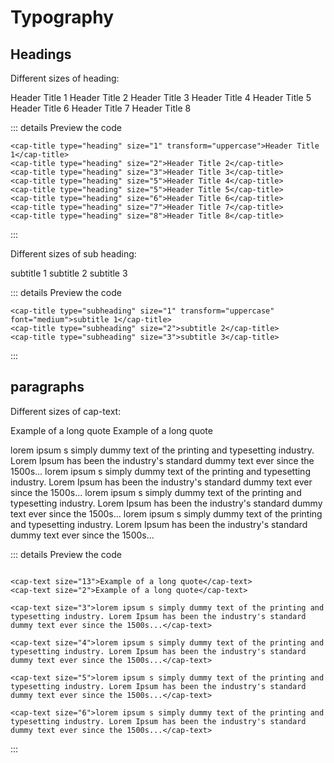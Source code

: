 # Typography

## Headings

Different sizes of heading:

<cap-title type="heading" size="1" font="normal">Header Title 1</cap-title>
<cap-title type="heading" size="2" font="medium">Header Title 2</cap-title>
<cap-title type="heading" size="3" font="bold">Header Title 3</cap-title>
<cap-title type="heading" size="4">Header Title 4</cap-title>
<cap-title type="heading" size="5">Header Title 5</cap-title>
<cap-title type="heading" size="6">Header Title 6</cap-title>
<cap-title type="heading" size="7">Header Title 7</cap-title>
<cap-title type="heading" size="8" transform="uppercase">Header Title 8</cap-title>


::: details Preview the code
```vue
<cap-title type="heading" size="1" transform="uppercase">Header Title 1</cap-title>
<cap-title type="heading" size="2">Header Title 2</cap-title>
<cap-title type="heading" size="3">Header Title 3</cap-title>
<cap-title type="heading" size="5">Header Title 4</cap-title>
<cap-title type="heading" size="5">Header Title 5</cap-title>
<cap-title type="heading" size="6">Header Title 6</cap-title>
<cap-title type="heading" size="7">Header Title 7</cap-title>
<cap-title type="heading" size="8">Header Title 8</cap-title>
```
:::

Different sizes of sub heading:

<cap-title type="subheading" size="1" transform="uppercase" font="bold">subtitle 1</cap-title>
<cap-title type="subheading" size="2" font="medium">subtitle 2</cap-title>
<cap-title type="subheading" size="3" font="normal">subtitle 3</cap-title>


::: details Preview the code
```vue
<cap-title type="subheading" size="1" transform="uppercase" font="medium">subtitle 1</cap-title>
<cap-title type="subheading" size="2">subtitle 2</cap-title>
<cap-title type="subheading" size="3">subtitle 3</cap-title>
```
:::

## paragraphs

Different sizes of cap-text:

<cap-text size="1" font="thin">Example of a long quote</cap-text>
<cap-text size="2" transform="uppercase" font="thin">Example of a long quote</cap-text>


<cap-text size="3" >lorem ipsum s simply dummy text of the printing and typesetting industry. Lorem Ipsum has been the industry's standard dummy text ever since the 1500s...</cap-text>
<cap-text size="4">lorem ipsum s simply dummy text of the printing and typesetting industry. Lorem Ipsum has been the industry's standard dummy text ever since the 1500s...</cap-text>
<cap-text size="5">lorem ipsum s simply dummy text of the printing and typesetting industry. Lorem Ipsum has been the industry's standard dummy text ever since the 1500s...</cap-text>
<cap-text size="6" font="bold">lorem ipsum s simply dummy text of the printing and typesetting industry. Lorem Ipsum has been the industry's standard dummy text ever since the 1500s...</cap-text>


::: details Preview the code
```vue

<cap-text size="13">Example of a long quote</cap-text>
<cap-text size="2">Example of a long quote</cap-text>

<cap-text size="3">lorem ipsum s simply dummy text of the printing and typesetting industry. Lorem Ipsum has been the industry's standard dummy text ever since the 1500s...</cap-text>

<cap-text size="4">lorem ipsum s simply dummy text of the printing and typesetting industry. Lorem Ipsum has been the industry's standard dummy text ever since the 1500s...</cap-text>

<cap-text size="5">lorem ipsum s simply dummy text of the printing and typesetting industry. Lorem Ipsum has been the industry's standard dummy text ever since the 1500s...</cap-text>

<cap-text size="6">lorem ipsum s simply dummy text of the printing and typesetting industry. Lorem Ipsum has been the industry's standard dummy text ever since the 1500s...</cap-text>

```
:::